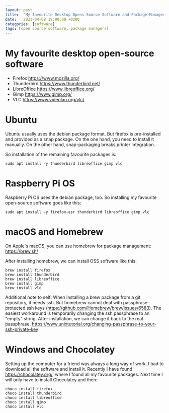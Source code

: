 ```yaml
---
layout: post
title:  "My favourite Desktop Opens-Source Software and Package Managers"
date:   2023-04-08 18:00:00 +0200
categories: [software]
tags: [open source software, package managers]
---
```


# My favourite desktop open-source software

* Firefox      https://www.mozilla.org/
* Thunderbird  https://www.thunderbird.net/
* LibreOffice  https://www.libreoffice.org/
* Gimp         https://www.gimp.org/
* VLC          https://www.videolan.org/vlc/

# Ubuntu

Ubuntu usually uses the debian package format. But firefox is pre-installed and provided as a snap package.
On the one hand, you need to install it manually. On the other hand, snap-packaging breaks printer integration.

So installation of the remaining favourite packages is:
```
sudo apt install -y thunderbird libreoffice gimp vlc
```
# Raspberry Pi OS

Raspberry Pi OS uses the debian package, too.
So installing my favourite open-source software goes like this:
```
sudo apt install -y firefox-esr thunderbird libreoffice gimp vlc
```

# macOS and Homebrew

On Apple's macOS, you can use homebrew for package management: https://brew.sh/

After installing homebrew, we can install OSS software like this:
```
brew install firefox
brew install thunderbird
brew install libreoffice
brew install gimp
brew install vlc
```


Additional note to self:
When installing a brew package from a git repository, it needs ssh.
But homebrew cannot deal with passphrase-protected ssh keys (https://github.com/Homebrew/brew/issues/6583).
The easiest workaround is temporarily changing the ssh passphrase to an "empty" string.
After installation, we can change it back to the real passphrase.
https://www.unixtutorial.org/changing-passphrase-to-your-ssh-private-key

# Windows and Chocolatey

Setting up the computer for a friend was always a long way of work.
I had to download all the software and install it.
Recently I have found https://chocolatey.org/, where I found all my favourite packages.
Next time I will only have to install Chocolatey and then:
```
choco install firefox
choco install thunderbird
choco install libreoffice
choco install gimp
choco install vlc
```